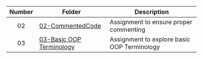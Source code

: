 
| Number | Folder                                                                                                      | Description                                 |
| :----: | ----------------------------------------------------------------------------------------------------------- | ------------------------------------------- |
|   02   | [02-CommentedCode](https://github.com/kmcx31/2143-OOP-McNeil/tree/master/Assignments/02-CommentedCode)      | Assignment to ensure proper commenting      |
|   03   | [03-Basic OOP Terminology](https://github.com/kmcx31/2143-OOP-McNeil/blob/master/Assignments/H01/README.md) | Assignment to explore basic OOP Terminology |
